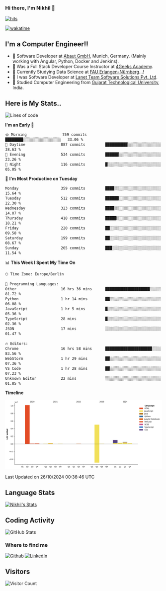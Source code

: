 ### Hi there, I'm Nikhil 👋

[![hits](https://hits.sh/github.com/silentsoft/hits.svg?color=2311cc)](https://hits.sh/github.com/silentsoft/hits/)

[![wakatime](https://wakatime.com/badge/user/369b6a3a-7953-4ff9-b7c7-be53d0a7ccc6.svg)](https://wakatime.com/@369b6a3a-7953-4ff9-b7c7-be53d0a7ccc6)

## I'm a  Computer Engineer!!

- 🌱 Software Developer at [Abaut GmbH](https://www.abaut.de/), Munich, Germany. (Mainly working with Angular, Python, Docker and Jenkins).
- 🌱 Was a Full Stack Developer Course Instructor at [4Geeks Academy](https://4geeks.com/).
- 🌱 Currently Studying Data Science at [FAU Erlangen-Nürnberg](https://www.fau.de/)...!
- 🌱 I was Software Developer at [Lanet Team Software Solutions Pvt. Ltd](https://lanetteam.com/).
- 🌱 Studied Computer Engineering from [Gujarat Technological University](https://www.gtu.ac.in/), India.

<h2>Here is My Stats..</h2>

<!--START_SECTION:waka-->
![Lines of code](https://img.shields.io/badge/From%20Hello%20World%20I%27ve%20Written-17.4%20million%20lines%20of%20code-blue)

**I'm an Early 🐤** 

```text
🌞 Morning                759 commits         ████████░░░░░░░░░░░░░░░░░   33.06 % 
🌆 Daytime                887 commits         ██████████░░░░░░░░░░░░░░░   38.63 % 
🌃 Evening                534 commits         ██████░░░░░░░░░░░░░░░░░░░   23.26 % 
🌙 Night                  116 commits         █░░░░░░░░░░░░░░░░░░░░░░░░   05.05 % 
```
📅 **I'm Most Productive on Tuesday** 

```text
Monday                   359 commits         ████░░░░░░░░░░░░░░░░░░░░░   15.64 % 
Tuesday                  512 commits         ██████░░░░░░░░░░░░░░░░░░░   22.30 % 
Wednesday                323 commits         ████░░░░░░░░░░░░░░░░░░░░░   14.07 % 
Thursday                 418 commits         █████░░░░░░░░░░░░░░░░░░░░   18.21 % 
Friday                   220 commits         ██░░░░░░░░░░░░░░░░░░░░░░░   09.58 % 
Saturday                 199 commits         ██░░░░░░░░░░░░░░░░░░░░░░░   08.67 % 
Sunday                   265 commits         ███░░░░░░░░░░░░░░░░░░░░░░   11.54 % 
```


📊 **This Week I Spent My Time On** 

```text
🕑︎ Time Zone: Europe/Berlin

💬 Programming Languages: 
Other                    16 hrs 36 mins      ████████████████████░░░░░   81.72 % 
Python                   1 hr 14 mins        ██░░░░░░░░░░░░░░░░░░░░░░░   06.08 % 
JavaScript               1 hr 5 mins         █░░░░░░░░░░░░░░░░░░░░░░░░   05.36 % 
TypeScript               28 mins             █░░░░░░░░░░░░░░░░░░░░░░░░   02.36 % 
JSON                     17 mins             ░░░░░░░░░░░░░░░░░░░░░░░░░   01.47 % 

🔥 Editors: 
Chrome                   16 hrs 58 mins      █████████████████████░░░░   83.56 % 
WebStorm                 1 hr 29 mins        ██░░░░░░░░░░░░░░░░░░░░░░░   07.36 % 
VS Code                  1 hr 28 mins        ██░░░░░░░░░░░░░░░░░░░░░░░   07.23 % 
Unknown Editor           22 mins             ░░░░░░░░░░░░░░░░░░░░░░░░░   01.85 % 
```

**Timeline**

![Lines of Code chart](https://raw.githubusercontent.com/nikhilmaguwala/nikhilmaguwala/main/assets/bar_graph.png)


 Last Updated on 26/10/2024 00:36:46 UTC
<!--END_SECTION:waka-->

<h2>Language Stats</h2>

[![Nikhil's Stats](https://github-readme-stats.vercel.app/api/wakatime?username=nikhilmaguwala&layout=compact&title=Stats)](https://github.com/nikhilmaguwala)


<h2>Coding Activity</h2>

<p><img src="https://wakatime.com/share/@nikhilmaguwala/7dd532b8-3e5e-4c26-8c46-68cc27712a92.svg" alt="GitHub Stats"></p>

<h3>Where to find me</h3>
<p>
    <a href="https://github.com/nikhilmaguwala" target="_blank"><img alt="Github" src="https://img.shields.io/badge/GitHub-%2312100E.svg?&style=for-the-badge&logo=Github&logoColor=white" /></a>
    <a href="https://www.linkedin.com/in/nikhil-maguwala" target="_blank"><img alt="LinkedIn" src="https://img.shields.io/badge/linkedin-%230077B5.svg?&style=for-the-badge&logo=linkedin&logoColor=white" /></a> 
</p>


<h2>Visitors</h2>

![Visitor Count](https://profile-counter.glitch.me/nikhilmaguwala/count.svg)

[website]: https://nikhilmaguwala.github.io/
[instagram]: https://www.instagram.com/nikhil_maguwala/
[linkedin]: https://www.linkedin.com/in/nikhil-maguwala/

